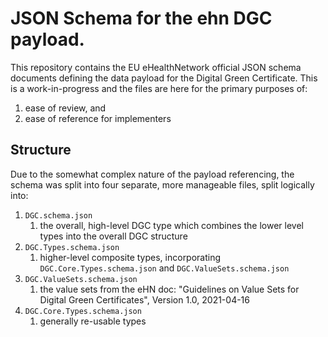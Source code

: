 # JSON Schema for the ehn DGC payload.

This repository contains the EU eHealthNetwork official JSON schema documents defining the data payload for the Digital Green Certificate.
This is a work-in-progress and the files are here for the primary purposes of:
1. ease of review, and
1. ease of reference for implementers

## Structure

Due to the somewhat complex nature of the payload referencing, the schema was split into four separate, more manageable files, split logically into:

1. ```DGC.schema.json```
   1. the overall, high-level DGC type which combines the lower level types into the overall DGC structure
1. ```DGC.Types.schema.json```
   1. higher-level composite types, incorporating ```DGC.Core.Types.schema.json``` and ```DGC.ValueSets.schema.json```
1. ```DGC.ValueSets.schema.json```
   1. the value sets from  the eHN doc: "Guidelines on Value Sets for Digital Green Certificates", Version 1.0, 2021-04-16
1. ```DGC.Core.Types.schema.json```
   1. generally re-usable types

